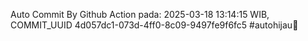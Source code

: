 Auto Commit By Github Action pada: 2025-03-18 13:14:15 WIB, COMMIT_UUID 4d057dc1-073d-4ff0-8c09-9497fe9f6fc5 #autohijau🗿

